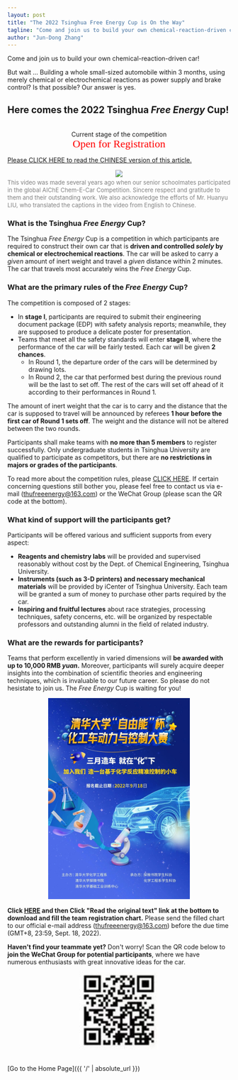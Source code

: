 ```yaml
---
layout: post
title: "The 2022 Tsinghua Free Energy Cup is On the Way"
tagline: "Come and join us to build your own chemical-reaction-driven car!"
author: "Jun-Dong Zhang"
---
```

Come and join us to build your own chemical-reaction-driven car! 

But wait ... Building a whole small-sized automobile within 3 months, using merely chemical or electrochemical reactions as power supply and brake control? Is that possible? Our answer is yes.

## Here comes the 2022 Tsinghua *Free Energy* Cup!
<br>
<center>Current stage of the competition</center>
<center><font face=Tahoma color=red size=5>Open for Registration</font></center>

[Please CLICK HERE to read the CHINESE version of this article.](https://mp.weixin.qq.com/s/oI9eoFy-urCuCmzhmzg_Nw)

<div align=center>
<img src="https://github.com/HarryJDZhang/HarryJDZhang.github.io/blob/master/ChemECar-zh-subbed-compressed.gif?raw=true" />
</div>
<font size=2 color=grey>This video was made several years ago when our senior schoolmates participated in the global AIChE Chem-E-Car Competition. Sincere respect and gratitude to them and their outstanding work. We also acknowledge the efforts of Mr. Huanyu LIU, who translated the captions in the video from English to Chinese.</font>

<br>

### What is the Tsinghua *Free Energy* Cup?
The Tsinghua *Free Energy* Cup is a competition in which participants are required to construct their own car that is **driven and controlled _solely_ by chemical or electrochemical reactions**. The car will be asked to carry a *given* amount of inert weight and travel a *given* distance within 2 minutes. The car that travels most accurately wins the *Free Energy* Cup.

### What are the primary rules of the *Free Energy* Cup?
The competition is composed of 2 stages: 
- In **stage I**, participants are required to submit their engineering document package (EDP) with safety analysis reports; meanwhile, they are supposed to produce a delicate poster for presentation.
- Teams that meet all the safety standards will enter **stage II**, where the performance of the car will be fairly tested. Each car will be given **2 chances**.
  - In Round 1, the departure order of the cars will be determined by drawing lots. 
  - In Round 2, the car that performed best during the previous round will be the last to set off. The rest of the cars will set off ahead of it according to their performances in Round 1.

The amount of inert weight that the car is to carry and the distance that the car is supposed to travel will be announced by referees **1 hour before the first car of Round 1 sets off**. The weight and the distance will not be altered between the two rounds.

Participants shall make teams with **no more than 5 members** to register successfully. Only undergraduate students in Tsinghua University are qualified to participate as competitors, but there are **no restrictions in majors or grades of the participants**.

To read more about the competition rules, please [CLICK HERE](https://mp.weixin.qq.com/s/fNlu0OaLqI6QLAr306_kSA). If certain concerning questions still bother you, please feel free to contact us via e-mail (thufreeenergy@163.com) or the WeChat Group (please scan the QR code at the bottom).

### What kind of support will the participants get?
Participants will be offered various and sufficient supports from every aspect: 
- **Reagents and chemistry labs** will be provided and supervised reasonably without cost by the Dept. of Chemical Engineering, Tsinghua University.
- **Instruments (such as 3-D printers) and necessary mechanical materials** will be provided by iCenter of Tsinghua University. Each team will be granted a sum of money to purchase other parts required by the car.
- **Inspiring and fruitful lectures** about race strategies, processing techniques, safety concerns, etc. will be organized by respectable professors and outstanding alumni in the field of related industry.

### What are the rewards for participants?
Teams that perform excellently in varied dimensions will **be awarded with up to 10,000 RMB _yuan_.** Moreover, participants will surely acquire deeper insights into the combination of scientific theories and engineering techniques, which is invaluable to our future career. So please do not hesistate to join us. The *Free Energy* Cup is waiting for you!

<div align=center>
<img src="https://github.com/HarryJDZhang/HarryJDZhang.github.io/blob/master/poster-v1.jpg?raw=true" width=320 />
</div>

**Click [HERE](https://mp.weixin.qq.com/s/oI9eoFy-urCuCmzhmzg_Nw) and then Click "Read the original text" link at the bottom to download and fill the team registration chart.** Please send the filled chart to our official e-mail address (thufreeenergy@163.com) before the due time (GMT+8, 23:59, Sept. 18, 2022).

**Haven't find your teammate yet?** Don't worry! Scan the QR code below to **join the WeChat Group for potential participants**, where we have numerous enthusiasts with great innovative ideas for the car.

<div align=center>
<img src="https://github.com/HarryJDZhang/HarryJDZhang.github.io/blob/master/QRCode-FreeEnergyCup.jpg?raw=true" width=180 />
</div>

<br>

[Go to the Home Page]({{ '/' | absolute_url }})
